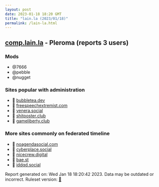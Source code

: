 ```yaml
---
layout: post
date: 2023-01-18 18:20 GMT
title: "lain.la (2023/01/18)"
permalink: /lain-la.html
---
```


## [comp.lain.la](https://comp.lain.la) - Pleroma (reports 3 users)

### Mods
 * @7666
 * @pebble
 * @nugget

### Sites popular with administration

* 🐘 [bubbletea.dev](/bubbletea-dev.html)
* 🐘 [freespeechextremist.com](/freespeechextremist-com.html)
* 🐘 [venera.social](/venera-social.html)
* 🐘 [shitposter.club](/shitposter-club.html)
* 🐘 [gameliberty.club](/gameliberty-club.html)

### More sites commonly on federated timeline

* 🐘 [noagendasocial.com](/noagendasocial-com.html)
* 🐘 [cyberplace.social](/cyberplace-social.html)
* 🐘 [nicecrew.digital](/nicecrew-digital.html)
* 🐘 [bae.st](/bae-st.html)
* 🐘 [iddqd.social](/iddqd-social.html)

Report generated on: Wed Jan 18 18:20:42 2023. Data may be outdated or incorrect.
Ruleset version: [🧁](/version-cupcake)
